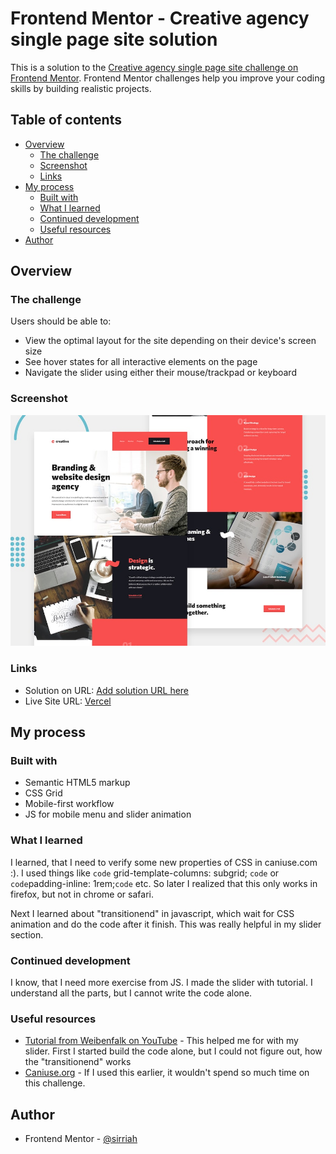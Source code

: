 # Frontend Mentor - Creative agency single page site solution

This is a solution to the [Creative agency single page site challenge on Frontend Mentor](https://www.frontendmentor.io/challenges/creative-agency-singlepage-site-Pq6V3I2RM). Frontend Mentor challenges help you improve your coding skills by building realistic projects. 

## Table of contents

- [Overview](#overview)
  - [The challenge](#the-challenge)
  - [Screenshot](#screenshot)
  - [Links](#links)
- [My process](#my-process)
  - [Built with](#built-with)
  - [What I learned](#what-i-learned)
  - [Continued development](#continued-development)
  - [Useful resources](#useful-resources)
- [Author](#author)


## Overview

### The challenge

Users should be able to:

- View the optimal layout for the site depending on their device's screen size
- See hover states for all interactive elements on the page
- Navigate the slider using either their mouse/trackpad or keyboard

### Screenshot

![](./preview.jpg)


### Links

- Solution on URL: [Add solution URL here](https://your-solution-url.com)
- Live Site URL: [Vercel](https://fm-creative-single-page-site.vercel.app/)

## My process

### Built with

- Semantic HTML5 markup
- CSS Grid
- Mobile-first workflow
- JS for mobile menu and slider animation


### What I learned

I learned, that I need to verify some new properties of CSS in caniuse.com :). I used things like 
`code` grid-template-columns: subgrid; `code` or `code`padding-inline: 1rem;`code` etc. So later I realized that this only works in firefox, but not in chrome or safari.

Next I learned about "transitionend" in javascript, which wait for CSS animation and do the code after it finish. This was really helpful in my slider section.


### Continued development

I know, that I need more exercise from JS. I made the slider with tutorial. I understand all the parts, but I cannot write the code alone. 


### Useful resources

- [Tutorial from Weibenfalk on YouTube](https://www.youtube.com/watch?v=6AuH3xSo6f8) - This helped me for with my slider. First I started build the code alone, but I could not figure out, how the "transitionend" works
- [Caniuse.org](https://caniuse.org) - If I used this earlier, it wouldn't spend so much time on this challenge.


## Author

- Frontend Mentor - [@sirriah](https://www.frontendmentor.io/profile/sirriah)

